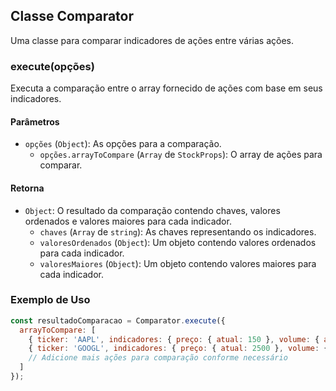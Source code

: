 ## Classe Comparator

Uma classe para comparar indicadores de ações entre várias ações.

### execute(opções)

Executa a comparação entre o array fornecido de ações com base em seus indicadores.

#### Parâmetros

- `opções` (`Object`): As opções para a comparação.
  - `opções.arrayToCompare` (`Array` de `StockProps`): O array de ações para comparar.

#### Retorna

- `Object`: O resultado da comparação contendo chaves, valores ordenados e valores maiores para cada indicador.
  - `chaves` (`Array` de `string`): As chaves representando os indicadores.
  - `valoresOrdenados` (`Object`): Um objeto contendo valores ordenados para cada indicador.
  - `valoresMaiores` (`Object`): Um objeto contendo valores maiores para cada indicador.

### Exemplo de Uso

```javascript
const resultadoComparacao = Comparator.execute({
  arrayToCompare: [
    { ticker: 'AAPL', indicadores: { preço: { atual: 150 }, volume: { atual: 1000000 } } },
    { ticker: 'GOOGL', indicadores: { preço: { atual: 2500 }, volume: { atual: 500000 } } },
    // Adicione mais ações para comparação conforme necessário
  ]
});
